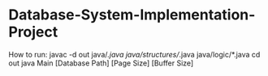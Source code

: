 # Database-System-Implementation-Project
How to run:
javac -d out java/*.java java/structures/*.java  java/logic/*.java
cd out
java Main [Database Path] [Page Size] [Buffer Size]
